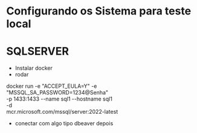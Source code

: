 # Configurando os Sistema para teste local

# SQLSERVER
* Instalar docker 
* rodar

docker run -e "ACCEPT_EULA=Y" -e "MSSQL_SA_PASSWORD=1234@Senha" \
   -p 1433:1433 --name sql1 --hostname sql1 \
   -d \
   mcr.microsoft.com/mssql/server:2022-latest


* conectar com algo tipo dbeaver depois